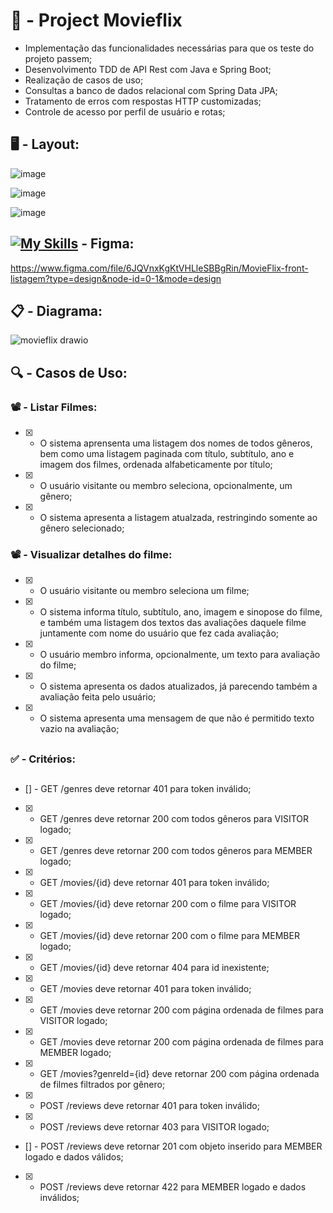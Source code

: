 # :construction: - Project Movieflix

- Implementação das funcionalidades necessárias para que os teste do projeto passem;
- Desenvolvimento TDD de API Rest com Java e Spring Boot;
- Realização de casos de uso;
- Consultas a banco de dados relacional com Spring Data JPA;
- Tratamento de erros com respostas HTTP customizadas;
- Controle de acesso por perfil de usuário e rotas;

##

## 🖥️ - Layout:

![image](https://github.com/carloshenriquefs/movieflix/assets/54969405/6da6c09c-45df-47ab-bfa2-d98c8448d5c1)

![image](https://github.com/carloshenriquefs/movieflix/assets/54969405/10556ee9-a05d-469a-9135-1bdf32ca2db5)

![image](https://github.com/carloshenriquefs/movieflix/assets/54969405/1b6d0649-b8fe-424e-a7db-e21e18f75c75)

##

## [![My Skills](https://skillicons.dev/icons?i=figma&theme=light)](https://skillicons.dev) - Figma:

https://www.figma.com/file/6JQVnxKgKtVHLleSBBgRin/MovieFlix-front-listagem?type=design&node-id=0-1&mode=design

##

## 📋 - Diagrama:

![movieflix drawio](https://github.com/carloshenriquefs/movieflix/assets/54969405/93e1a557-f073-44ea-b1f0-d0714459d74c)

##

## 🔍 - Casos de Uso:

### :film_projector: - Listar Filmes:

- [x] - O sistema aprensenta uma listagem dos nomes de todos gêneros, bem como uma listagem paginada com título, subtítulo, ano e imagem dos filmes, ordenada alfabeticamente por título;
- [x] - O usuário visitante ou membro seleciona, opcionalmente, um gênero;
- [x] - O sistema apresenta a listagem atualzada, restringindo somente ao gênero selecionado;

### :film_projector: - Visualizar detalhes do filme:

- [x] - O usuário visitante ou membro seleciona um filme;
- [x] - O sistema informa título, subtítulo, ano, imagem e sinopose do filme, e também uma listagem dos textos das avaliações daquele filme juntamente com nome do usuário que fez cada avaliação;
- [x] - O usuário membro informa, opcionalmente, um texto para avaliação do filme;
- [x] - O sistema apresenta os dados atualizados, já parecendo também a avaliação feita pelo usuário;

- [x] - O sistema apresenta uma mensagem de que não é permitido texto vazio na avaliação;

##

### ✅ - Critérios:

##

- [] - GET /genres deve retornar 401 para token inválido;
- [x] - GET /genres deve retornar 200 com todos gêneros para VISITOR logado;
- [x] - GET /genres deve retornar 200 com todos gêneros para MEMBER logado;
- [x] - GET /movies/{id} deve retornar 401 para token inválido;
- [x] - GET /movies/{id} deve retornar 200 com o filme para VISITOR logado;
- [x] - GET /movies/{id} deve retornar 200 com o filme para MEMBER logado;
- [x] - GET /movies/{id} deve retornar 404 para id inexistente;
- [x] - GET /movies deve retornar 401 para token inválido;
- [x] - GET /movies deve retornar 200 com página ordenada de filmes para VISITOR logado;
- [x] - GET /movies deve retornar 200 com página ordenada de filmes para MEMBER logado;
- [x] - GET /movies?genreId={id} deve retornar 200 com página ordenada de filmes filtrados por gênero;
- [x] - POST /reviews deve retornar 401 para token inválido;
- [x] - POST /reviews deve retornar 403 para VISITOR logado;
- [] - POST /reviews deve retornar 201 com objeto inserido para MEMBER logado e dados válidos;
- [x] - POST /reviews deve retornar 422 para MEMBER logado e dados inválidos;
